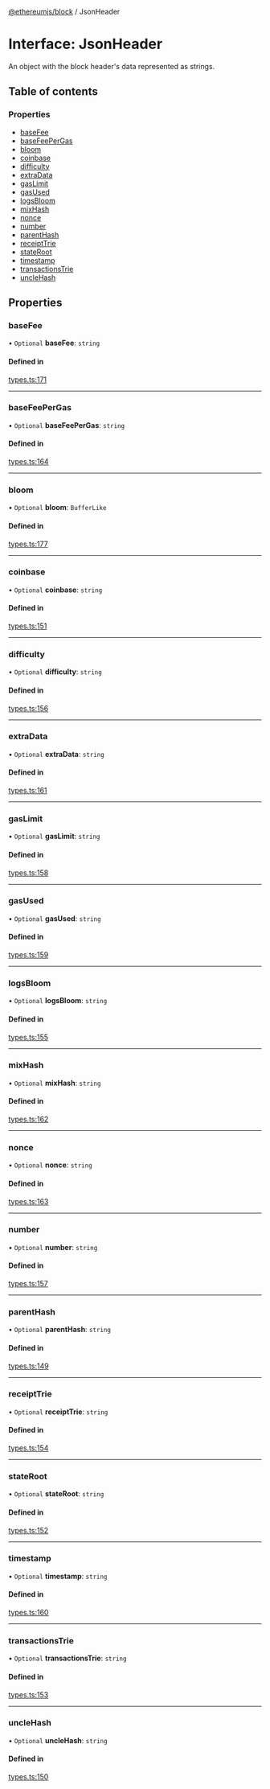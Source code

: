 [@ethereumjs/block](../README.md) / JsonHeader

# Interface: JsonHeader

An object with the block header's data represented as strings.

## Table of contents

### Properties

- [baseFee](JsonHeader.md#basefee)
- [baseFeePerGas](JsonHeader.md#basefeepergas)
- [bloom](JsonHeader.md#bloom)
- [coinbase](JsonHeader.md#coinbase)
- [difficulty](JsonHeader.md#difficulty)
- [extraData](JsonHeader.md#extradata)
- [gasLimit](JsonHeader.md#gaslimit)
- [gasUsed](JsonHeader.md#gasused)
- [logsBloom](JsonHeader.md#logsbloom)
- [mixHash](JsonHeader.md#mixhash)
- [nonce](JsonHeader.md#nonce)
- [number](JsonHeader.md#number)
- [parentHash](JsonHeader.md#parenthash)
- [receiptTrie](JsonHeader.md#receipttrie)
- [stateRoot](JsonHeader.md#stateroot)
- [timestamp](JsonHeader.md#timestamp)
- [transactionsTrie](JsonHeader.md#transactionstrie)
- [uncleHash](JsonHeader.md#unclehash)

## Properties

### baseFee

• `Optional` **baseFee**: `string`

#### Defined in

[types.ts:171](https://github.com/ethereumjs/ethereumjs-monorepo/blob/master/packages/block/src/types.ts#L171)

___

### baseFeePerGas

• `Optional` **baseFeePerGas**: `string`

#### Defined in

[types.ts:164](https://github.com/ethereumjs/ethereumjs-monorepo/blob/master/packages/block/src/types.ts#L164)

___

### bloom

• `Optional` **bloom**: `BufferLike`

#### Defined in

[types.ts:177](https://github.com/ethereumjs/ethereumjs-monorepo/blob/master/packages/block/src/types.ts#L177)

___

### coinbase

• `Optional` **coinbase**: `string`

#### Defined in

[types.ts:151](https://github.com/ethereumjs/ethereumjs-monorepo/blob/master/packages/block/src/types.ts#L151)

___

### difficulty

• `Optional` **difficulty**: `string`

#### Defined in

[types.ts:156](https://github.com/ethereumjs/ethereumjs-monorepo/blob/master/packages/block/src/types.ts#L156)

___

### extraData

• `Optional` **extraData**: `string`

#### Defined in

[types.ts:161](https://github.com/ethereumjs/ethereumjs-monorepo/blob/master/packages/block/src/types.ts#L161)

___

### gasLimit

• `Optional` **gasLimit**: `string`

#### Defined in

[types.ts:158](https://github.com/ethereumjs/ethereumjs-monorepo/blob/master/packages/block/src/types.ts#L158)

___

### gasUsed

• `Optional` **gasUsed**: `string`

#### Defined in

[types.ts:159](https://github.com/ethereumjs/ethereumjs-monorepo/blob/master/packages/block/src/types.ts#L159)

___

### logsBloom

• `Optional` **logsBloom**: `string`

#### Defined in

[types.ts:155](https://github.com/ethereumjs/ethereumjs-monorepo/blob/master/packages/block/src/types.ts#L155)

___

### mixHash

• `Optional` **mixHash**: `string`

#### Defined in

[types.ts:162](https://github.com/ethereumjs/ethereumjs-monorepo/blob/master/packages/block/src/types.ts#L162)

___

### nonce

• `Optional` **nonce**: `string`

#### Defined in

[types.ts:163](https://github.com/ethereumjs/ethereumjs-monorepo/blob/master/packages/block/src/types.ts#L163)

___

### number

• `Optional` **number**: `string`

#### Defined in

[types.ts:157](https://github.com/ethereumjs/ethereumjs-monorepo/blob/master/packages/block/src/types.ts#L157)

___

### parentHash

• `Optional` **parentHash**: `string`

#### Defined in

[types.ts:149](https://github.com/ethereumjs/ethereumjs-monorepo/blob/master/packages/block/src/types.ts#L149)

___

### receiptTrie

• `Optional` **receiptTrie**: `string`

#### Defined in

[types.ts:154](https://github.com/ethereumjs/ethereumjs-monorepo/blob/master/packages/block/src/types.ts#L154)

___

### stateRoot

• `Optional` **stateRoot**: `string`

#### Defined in

[types.ts:152](https://github.com/ethereumjs/ethereumjs-monorepo/blob/master/packages/block/src/types.ts#L152)

___

### timestamp

• `Optional` **timestamp**: `string`

#### Defined in

[types.ts:160](https://github.com/ethereumjs/ethereumjs-monorepo/blob/master/packages/block/src/types.ts#L160)

___

### transactionsTrie

• `Optional` **transactionsTrie**: `string`

#### Defined in

[types.ts:153](https://github.com/ethereumjs/ethereumjs-monorepo/blob/master/packages/block/src/types.ts#L153)

___

### uncleHash

• `Optional` **uncleHash**: `string`

#### Defined in

[types.ts:150](https://github.com/ethereumjs/ethereumjs-monorepo/blob/master/packages/block/src/types.ts#L150)
